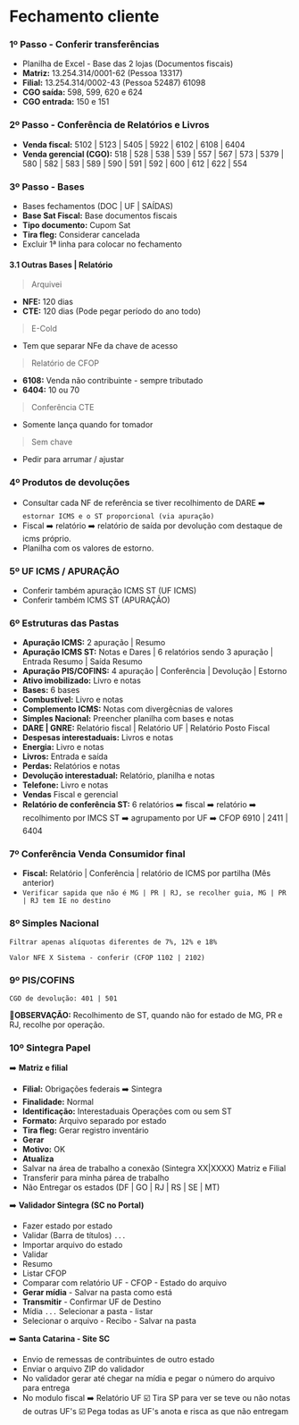 # Fechamento cliente

### 1º Passo - Conferir transferências

- Planilha de Excel - Base das 2 lojas (Documentos fiscais)
- **Matriz:** 13.254.314/0001-62 (Pessoa 13317)
- **Filial:** 13.254.314/0002-43 (Pessoa 52487) 61098
- **CGO saída:** 598, 599, 620 e 624
- **CGO entrada:** 150 e 151

### 2º Passo - Conferência de Relatórios e Livros

- **Venda fiscal:** 5102 | 5123 | 5405 | 5922 | 6102 | 6108 | 6404
- **Venda gerencial (CGO):** 518 | 528 | 538 | 539 | 557 | 567 | 573 | 5379 | 580 | 582 | 583 | 589 | 590 | 591 | 592 | 600 | 612 | 622 | 554

### 3º Passo - Bases

- Bases fechamentos (DOC | UF | SAÍDAS)
- **Base Sat Fiscal:** Base documentos fiscais
- **Tipo documento:** Cupom Sat
- **Tira fleg:** Considerar cancelada
- Excluir 1ª linha para colocar no fechamento

#### 3.1 Outras Bases | Relatório

> Arquivei

- **NFE:** 120 dias
- **CTE:** 120 dias (Pode pegar período do ano todo)

> E-Cold

- Tem que separar NFe da chave de acesso

> Relatório de CFOP

- **6108:** Venda não contribuinte - sempre tributado
- **6404:** 10 ou 70

> Conferência CTE

- Somente lança quando for tomador

> Sem chave

- Pedir para arrumar / ajustar

### 4º Produtos de devoluções

- Consultar cada NF de referência se tiver recolhimento de DARE ➡️ ```estornar ICMS e o ST proporcional (via apuração)```
- Fiscal ➡️ relatório ➡️ relatório de saída por devolução com destaque de icms próprio.
- Planilha com os valores de estorno.

### 5º UF ICMS / APURAÇÃO 

- Conferir também apuração ICMS ST (UF ICMS)
- Conferir também ICMS ST (APURAÇÂO)

### 6º Estruturas das Pastas

- **Apuração ICMS:** 2 apuração | Resumo
- **Apuração ICMS ST:** Notas e Dares | 6 relatórios sendo 3 apuração | Entrada Resumo | Saída Resumo
- **Apuração PIS/COFINS:** 4 apuração | Conferência | Devolução | Estorno
- **Ativo imobilizado:** Livro e notas
- **Bases:** 6 bases
- **Combustível:** Livro e notas
- **Complemento ICMS:** Notas com divergêcnias de valores
- **Simples Nacional:** Preencher planilha com bases e notas
- **DARE | GNRE:** Relatório fiscal | Relatório UF | Relatório Posto Fiscal
- **Despesas interestaduais:** Livros e notas
- **Energia:** Livro e notas
- **Livros:** Entrada e saída
- **Perdas:** Relatórios e notas
- **Devolução interestadual:** Relatório, planilha e notas
- **Telefone:** Livro e notas
- **Vendas** Fiscal e gerencial
- **Relatório de conferência ST:** 6 relatórios ➡️ fiscal ➡️ relatório ➡️ recolhimento por IMCS ST ➡️ agrupamento por UF ➡️ CFOP 6910 | 2411 | 6404


### 7º Conferência Venda Consumidor final

- **Fiscal:** Relatório | Conferência | relatório de ICMS por partilha (Mês anterior)
- ```Verificar sapida que não é MG | PR | RJ, se recolher guia, MG | PR | RJ tem IE no destino```

### 8º Simples Nacional
 
 `Filtrar apenas alíquotas diferentes de 7%, 12% e 18%`
 
 `Valor NFE X Sistema - conferir (CFOP 1102 | 2102)`

### 9º PIS/COFINS 

 `CGO de devolução: 401 | 501`

💬**OBSERVAÇÃO:** Recolhimento de ST, quando não for estado de MG, PR e RJ, recolhe por operação.

### 10º Sintegra Papel

➡️ **Matriz e filial**

- **Filial:** Obrigações federais ➡️ Sintegra
- **Finalidade:** Normal
- **Identificação:** Interestaduais Operações com ou sem ST
- **Formato:** Arquivo separado por estado
- **Tira fleg:** Gerar registro inventário
- **Gerar**
- **Motivo:** OK
- **Atualiza**
- Salvar na área de trabalho a conexão (Sintegra XX|XXXX) Matriz e Filial
- Transferir para minha párea de trabalho
- Não Entregar os estados (DF | GO | RJ | RS | SE | MT)

➡️ **Validador Sintegra (SC no Portal)**

- Fazer estado por estado
- Validar (Barra de títulos) ```...```
- Importar arquivo do estado
- Validar
- Resumo
- Listar CFOP
- Comparar com relatório UF - CFOP - Estado do arquivo
- **Gerar mídia** - Salvar na pasta como está
- **Transmitir** - Confirmar UF de Destino
- Mídia ```...``` Selecionar a pasta - listar
- Selecionar o arquivo - Recibo - Salvar na pasta

  
➡️ **Santa Catarina - Site SC**

- Envio de remessas de contribuintes de outro estado
- Enviar o arquivo ZIP do validador
- No validador gerar até chegar na mídia e pegar o número do arquivo para entrega
- No modulo fiscal ➡️ Relatório UF
  ☑️ Tira SP para ver se teve ou não notas de outras UF's 
  ☑️ Pega todas as UF's anota e risca as que não entregam


